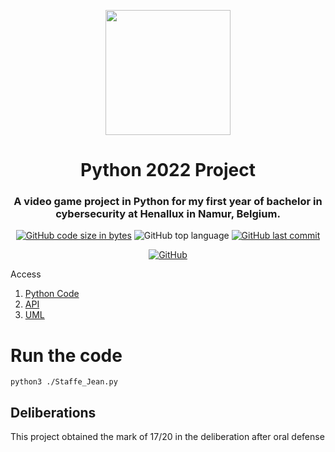 <p align="center">
  <img width="200" src="https://cdn.staffe.net/2vZTCNN9HQ.png">
</p>
<h1 align="center">Python 2022 Project</h1>
<h3 align="center">A video game project in Python for my first year of bachelor in cybersecurity at Henallux in Namur, Belgium.</h3>
<p align="center">
  <a href="https://github.com/IceroDev/Projet-Python2022"><img alt="GitHub code size in bytes" src="https://img.shields.io/github/languages/code-size/IceroDev/Projet-Python2022?style=for-the-badge"></a> <img alt="GitHub top language" src="https://img.shields.io/github/languages/top/IceroDev/Projet-Python2022?style=for-the-badge"> <a href="https://github.com/IceroDev/Projet-Python2022"><img alt="GitHub last commit" src="https://img.shields.io/github/last-commit/IceroDev/Projet-Python2022?style=for-the-badge"></a>
</p>
<p align="center"><a href="https://github.com/IceroDev/Projet-Python2022blob/main/LICENSE"><img alt="GitHub" src="https://img.shields.io/github/license/IceroDev/Projet-Python2022?style=for-the-badge"></a></p>

<p>Access</p>
<ol >
        <li><a href="https://github.com/IceroDev/GardenClash">Python Code</a></li>
        <li><a href="https://github.com/IceroDev/GardenClash/tree/website-api">API</a></li>
        <li><a href="https://github.com/IceroDev/GardenClash/tree/uml">UML</a></li>
  </ol>


<h1>Run the code</h1>
<code>python3 ./Staffe_Jean.py </code>

<h2>Deliberations</h2>
This project obtained the mark of 17/20 in the deliberation after oral defense
